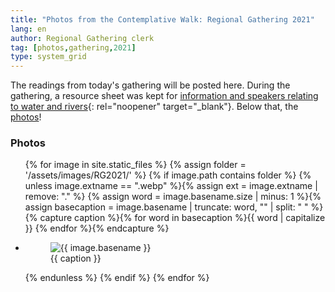 ```yaml
---
title: "Photos from the Contemplative Walk: Regional Gathering 2021"
lang: en
author: Regional Gathering clerk
tag: [photos,gathering,2021]
type: system_grid
---
```

The readings from today's gathering will be posted here. During the gathering, a resource sheet was kept for [information and speakers relating to water and rivers](https://docs.google.com/document/d/1cwJ-to0Oj8m_MNR1fJoQzig-jb78U0LOjVOXZUbsmLk/edit#){: rel="noopener" target="_blank"}. Below that, the [photos](#photos)!

### Photos<span class="stanchor"><a name="photos"> </a></span>
<div class="gallery"><ul class="gallery__list">
{% for image in site.static_files %}
    {% assign folder = '/assets/images/RG2021/' %}
    {% if image.path contains folder  %}
{% unless image.extname == ".webp" %}{% assign ext = image.extname | remove: "." %}
{% assign word = image.basename.size | minus: 1 %}{% assign basecaption = image.basename | truncate: word, "" | split: " " %}
  {% capture caption %}{% for word in basecaption %}{{ word | capitalize }} {% endfor %}{% endcapture %}
 <li>
   <figure>
     <picture>
       <source srcset="{{ folder }}{{ image.basename }}.webp" type="image/webp"> 
       <source srcset="{{ folder }}{{ image.basename }}.{{ ext }}" type="image/{{ ext }}">
       <img src="{{ folder }}{{ image.basename }}.webp" alt="{{ image.basename }}">
     </picture>
     <figcaption>{{ caption }}</figcaption>
   </figure>
</li>
  {% endunless %}
  {% endif %}
{% endfor %}
</ul></div>
